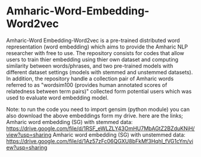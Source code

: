 # Amharic-Word-Embedding-Word2vec
Amharic-Word Embedding-Word2vec is a pre-trained distributed word representation (word embedding) which aims to provide the Amharic NLP researcher with free to use. The repository consists for codes that allow users to train thier embedding using thier own dataset and computing similarity between words/phrases, and two pre-trained models with different dataset settings (models with stemmed and unstemmed datasets). In addition, the repository handle a collection pair of Amharic words referred to as "wordsim100 (provides human annotated scores of relatedness between term pairs)" collected form potential users which was used to evaluate word embedding model. 

Note: to run the code you need to import gensim (python module)
      you can also download the above embeddings form my drive. here are the links;
      Amharic word embedding (SG) with stemmed data: https://drive.google.com/file/d/1RSF_eWLZLY43OmHU7MbAGtZ2BZduKNjH/view?usp=sharing
      Amharic word embedding (SG) with unstemmed data: https://drive.google.com/file/d/1Az57zFc06QGXU8bFkMf3Hqhl_fVG1cYm/view?usp=sharing
